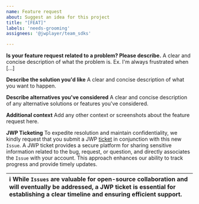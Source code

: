 ```yaml
---
name: Feature request
about: Suggest an idea for this project
title: "[FEAT]"
labels: 'needs-grooming'
assignees: '@jwplayer/team_sdks'

---
```


**Is your feature request related to a problem? Please describe.**
A clear and concise description of what the problem is. Ex. I'm always frustrated when [...]

**Describe the solution you'd like**
A clear and concise description of what you want to happen.

**Describe alternatives you've considered**
A clear and concise description of any alternative solutions or features you've considered.

**Additional context**
Add any other context or screenshots about the feature request here.

**JWP Ticketing**
To expedite resolution and maintain confidentiality, we kindly request that you submit a JWP [ticket](https://support.jwplayer.com/hc/en-us/requests/new) in conjunction with this new `Issue`. A JWP ticket provides a secure platform for sharing sensitive information related to the bug, request, or question, and directly associates the `Issue` with your account. This approach enhances our ability to track progress and provide timely updates. 

| ℹ️ While `Issues` are valuable for open-source collaboration and will eventually be addressed, a JWP ticket is essential for establishing a clear timeline and ensuring efficient support. |
|:---|
